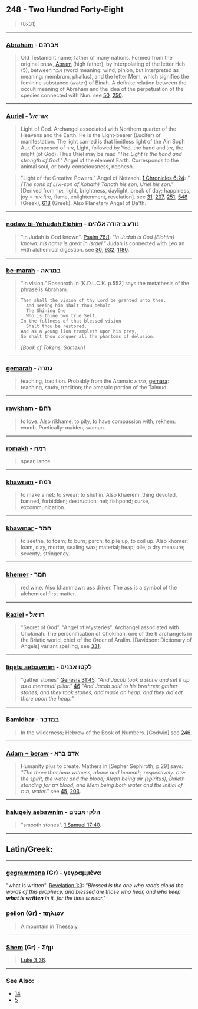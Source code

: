 ## 248 - Two Hundred Forty-Eight
> (8x31)

---

### [Abraham](/keys/ABRHM) - אברהם
> Old Testament name; father of many nations. Formed from the original אברם, [Abram](/keys/ABRM) (high father), by interpolating of the letter Heh (5), between אבר (word meaning: wind, pinion, but interpreted as meaning: membrum, phallus), and the letter Mem, which signifies the feminine substance (water) of Binah. A definite relation between the occult meaning of Abraham and the idea of the perpetuation of the species connected with Nun. see [50](50), [250](250).

---

### [Auriel](/keys/AVRIAL) - אוריאל
> Light of God. Archangel associated with Northern quarter of the Heavens and the Earth. He is the Light-bearer (Lucifer) of manifestation. The light carried is that limitless light of the Ain Soph Aur. Composed of אור, Light, followed by Yod, the hand and אל, the might (of God). Thus Uriel may be read *"The Light is the hand and strength of God."* Angel of the element Earth. Corresponds to the animal soul, or body-consciousness, nephesh.

> "Light of the Creative Powers." Angel of Netzach. [1 Chronicles 6:24](http://biblehub.com/1_chronicles/6-24.htm): *"(The sons of Livi-son of Kohath) Tahath his son, Uriel his son."* [Derived from אור, light, brightness, daylight, break of day; happiness, joy = אור fire, flame, enlightenment, revelation]. see [31](31), [207](207), [251](251), [548](548) (Greek), [618](618) (Greek). Also Planetary Angel of Da'th.

---

### [nodaw bi-Yehudah Elohim](/keys/NVDO.BIHVDH.ALHIM) - נודע ביהודה אלהים
> "in Judah is God known". [Psalm 76:1](http://biblehub.com/psalms/76-1.htm): *"In Judah is God [Elohim] known: his name is great in Israel."* Judah is connected with Leo an with alchemical digestion. see [30](30), [932](932), [1180](1180).

---

### [be-marah](/keys/BMRAH) - במראה
> "In vision." Rosenroth in [K.D.L.C.K. p.553] says the metathesis of the phrase is Abraham.
>
>     Then shall the vision of thy Lord be granted unto thee,
>       And seeing him shalt thou behold
>       The Shining One
>       Who is thine own true Self.
>     In the fullness of that blessed vision
>       Shalt thou be restored,
>     And as a young lion trampleth upon his prey,
>     So shalt thou conquer all the phantoms of delusion.
> *[Book of Tokens, Samekh]*

---

### [gemarah](/keys/GMRH) - גמרה
> teaching, tradition. Probably from the Aramaic גמרא, [gemara](/keys/GMRA): teaching, study, tradition; the amaraic portion of the Talmud.

---

### [rawkham](/keys/RChM) - רחם
> to love. Also rikhame: to pity, to have compassion with; rekhem: womb. Poetically: maiden, woman.

---

### [romakh](/keys/RMCh) - רמח
> spear, lance.

---

### [khawram](/keys/ChRM) - רמח
> to make a net; to swear; to shut in. Also khaerem: thing devoted, banned, forbidden; destruction, net; fishpond; curse, excommunication.

---

### [khawmar](/keys/ChMR) - חמר
> to seethe, to foam; to burn; parch; to pile up, to coil up. Also khomer: loam, clay, mortar, sealing wax; material; heap; pile; a dry measure; seventy; stringency.

---

### [khemer](/keys/ChMR) - חמר
> red wine. Also khammawr: ass driver. The ass is a symbol of the alchemical first matter.

---

### [Raziel](/keys/RZIAL) - רזיאל
> "Secret of God", "Angel of Mysteries". Archangel associated with Chokmah. The personification of Chokmah, one of the 9 archangels in the Briatic world, chief of the Order of Aralim. [Davidson: Dictionary of Angels] variant spelling, see [331](331).

---

### [liqetu aebawnim](/keys/LQTV.ABNIM) - לקטו אבנים
> "gather stones" [Genesis 31:45](http://biblehub.com/genesis/31-45.htm): *"And Jacob took a stone and set it up as a memorial pillar."* [46](http://biblehub.com/genesis/31-46.htm) *"And Jacob said to his brethren; gather stones; and they took stones, and made an heap: and they did eat there upon the heap."*

---

### [Bamidbar](/keys/BMDBR) - במדבר
> In the wilderness; Hebrew of the Book of Numbers. [Godwin] see [246](246).

---

### [Adam + beraw](/keys/ADM+BRA) - אדם ברא
> Humanity plus to create. Mathers in [Sepher Sephiroth, p.29] says: *"The three that bear witness, above and beneath, respectively. אדם the spirit, the water and the blood; Aleph being air (spiritus), Daleth standing for דם blood, and Mem being both water and the initial of מים, water."* see [45](45), [203](203).

---

### [haluqeiy aebawnim](/keys/HLQI.ABNIM) - הלקי אבנים
> "smooth stones". [1 Samuel 17:40](http://biblehub.com/1_samuel/17-40.htm).

---

## Latin/Greek:

---

### [gegrammena](/greek?word=gegrammena) (Gr) - γεγραμμένα
"what is written". [Revelation 1:3](http://biblehub.com/revelation/1-3.htm): *"Blessed is the one who reads aloud the words of this prophecy, and blessed are those who hear, and who keep **what is written** in it, for the time is near."*

### [pelion](/greek?word=Phlion) (Gr) - πηλιον
> A mountain in Thessaly.

---

### [Shem](/greek?word=shm) (Gr) - Σὴμ
> [Luke 3:36](http://biblehub.com/luke/3-36.htm).

---

### See Also:

- [14](14)
- [5](5)
